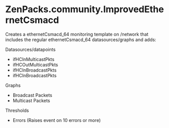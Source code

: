 # ZenPacks.community.ImprovedEthernetCsmacd

Creates a ethernetCsmacd_64 monitoring template on /network that includes the regular ethernetCsmacd_64 datasources/graphs and adds: 

Datasources/datapoints

- ifHCInMulticastPkts
- ifHCOutMulticastPkts
- ifHCInBroadcastPkts
- ifHCInBroadcastPkts

Graphs

- Broadcast Packets
- Multicast Packets

Thresholds 
- Errors (Raises event on 10 errors or more)
